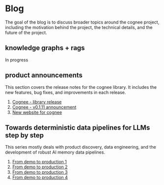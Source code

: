 # Blog

The goal of the blog is to discuss broader topics around the cognee project, including the motivation behind the project, the technical details, and the future of the project.


## knowledge graphs + rags

In progress

[//]: # (1. [LLMOps stack + Graphs]&#40;posts/llmops-and-knowledge-graphs.md&#41;)

[//]: # (2. [Where do knowledge graphs fit, and where do they not? A case study with dynamo.fyi]&#40;posts/where-do-knowledge-graphs-fit.md&#41;)

[//]: # (3. [Knowledge Graphs vs basic RAGs, some metrics]&#40;posts/knowledge-graphs-vs-basic-rags.md&#41;)

[//]: # ()


## product announcements

This section covers the release notes for the cognee library. It includes the new features, bug fixes, and improvements in each release.

1. [Cognee - library release](posts/cognee-library-release.md)
2. [Cognee - v0.1.11 announcement](posts/cognee-v0.1.1.md)
3. [New website for cognee](posts/new-website-for-cognee.md)





## Towards deterministic data pipelines for LLMs step by step
This series mostly deals with product discovery, data engineering, and the development of robust AI memory data pipelines.

1. [From demo to production 1](posts/from-demo-to-production-1.md)
2. [From demo to production 2](posts/from-demo-to-production-2.md)
3. [From demo to production 3](posts/from-demo-to-production-3.md)
4. [From demo to production 4](posts/from-demo-to-production-4.md)


